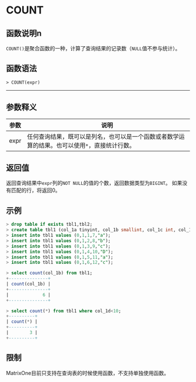 # **COUNT**

## **函数说明n**

`COUNT()`是聚合函数的一种，计算了查询结果的记录数（`NULL`值不参与统计）。


## **函数语法**

```
> COUNT(expr)
```
***

## **参数释义**
| 参数   | 说明 |
|  ----  | ----  |
| expr  | 任何查询结果，既可以是列名，也可以是一个函数或者数学运算的结果。也可以使用`*`，直接统计行数。|

## **返回值**
返回查询结果中`expr`列的`NOT NULL`的值的个数，返回数据类型为`BIGINT`。
如果没有匹配的行，将返回0。



## **示例**



```sql
> drop table if exists tbl1,tbl2;
> create table tbl1 (col_1a tinyint, col_1b smallint, col_1c int, col_1d bigint, col_1e char(10) not null);
> insert into tbl1 values (0,1,1,7,"a");
> insert into tbl1 values (0,1,2,8,"b");
> insert into tbl1 values (0,1,3,9,"c");
> insert into tbl1 values (0,1,4,10,"D");
> insert into tbl1 values (0,1,5,11,"a");
> insert into tbl1 values (0,1,6,12,"c");

> select count(col_1b) from tbl1;
+---------------+
| count(col_1b) |
+---------------+
|             6 |
+---------------+

> select count(*) from tbl1 where col_1d<10;
+----------+
| count(*) |
+----------+
|        3 |
+----------+
```

## **限制**
MatrixOne目前只支持在查询表的时候使用函数，不支持单独使用函数。

